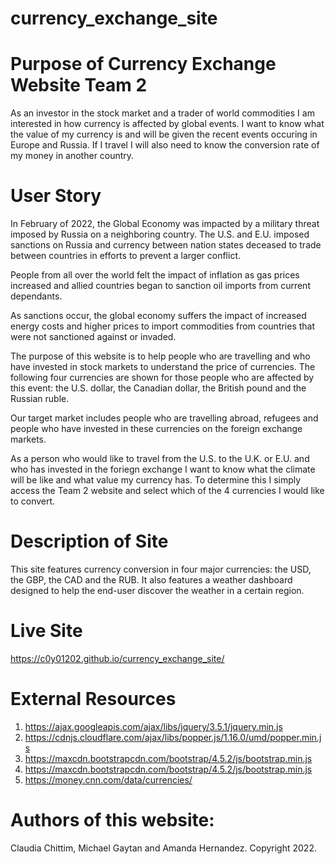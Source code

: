 # currency_exchange_site

# Purpose of Currency Exchange Website Team 2

As an investor in the stock market and a trader of world commodities I am interested in how currency is affected by global events.
I want to know what the value of my currency is and will be given the recent events occuring in Europe and Russia.
If I travel I will also need to know the conversion rate of my money in another country.

# User Story

In February of 2022, the Global Economy was impacted by a military threat imposed by Russia on a neighboring country. The U.S. and E.U. imposed sanctions on Russia and currency between nation states deceased to trade between countries in efforts to prevent a larger conflict.

People from all over the world felt the impact of inflation as gas prices increased and allied countries began to sanction oil imports from current dependants.

As sanctions occur, the global economy suffers the impact of increased energy costs and higher prices to import commodities from countries that were not sanctioned against or invaded.

The purpose of this website is to help people who are travelling and who have invested in stock markets to understand the price of currencies. The following four currencies are shown for those people who are affected by this event: the U.S. dollar, the Canadian dollar, the British pound and the Russian ruble.

Our target market includes people who are travelling abroad, refugees and people who have invested in these currencies on the foreign exchange markets.

As a person who would like to travel from the U.S. to the U.K. or E.U. and who has invested in the foriegn exchange I want to know what the climate will be like and what value my currency has. To determine this I simply access the Team 2 website and select which of the 4 currencies I would like to convert.

# Description of Site

This site features currency conversion in four major currencies: the USD, the GBP, the CAD and the RUB. It also features a weather dashboard designed to help the end-user discover the weather in a certain region.

# Live Site

https://c0y01202.github.io/currency_exchange_site/

# External Resources

1. https://ajax.googleapis.com/ajax/libs/jquery/3.5.1/jquery.min.js
2. https://cdnjs.cloudflare.com/ajax/libs/popper.js/1.16.0/umd/popper.min.js
3. https://maxcdn.bootstrapcdn.com/bootstrap/4.5.2/js/bootstrap.min.js
4. https://maxcdn.bootstrapcdn.com/bootstrap/4.5.2/js/bootstrap.min.js
5. https://money.cnn.com/data/currencies/

# Authors of this website:

Claudia Chittim, Michael Gaytan and Amanda Hernandez. Copyright 2022.
